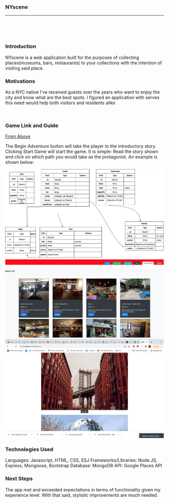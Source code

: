 
### NYscene


---

<br>
<br>
<br>

### Introduction
NYscene is a web application built for the purposes of collecting places(museums, bars, restaurants) to your collections with the intention of visiting said place.


### Motivations

As a NYC native I've received guests over the years who want to enjoy the city and know what are the best spots. I figured an application with serves this need would help both visitors and residents alike

<br>

### Game Link and Guide

[From Above](https://fromabove.surge.sh/)


The Begin Adventure button will take the player to the introductory story. Clicking Start Game will start the game. 
It is simple: Read the story shown and click on which path you would take as the protagonist. An example is shown below:

![image](/images/NYsceneERD.drawio.png)
![image](/images/NYscene_list_view.png)
![image](images/NYscene_places_view.png)
<br>



### Technologies Used

Languages: Javascript, HTML, CSS, ESJ
Frameworks/Libraries: Node.JS, Express, Mongoose, Bootstrap
Database: MongoDB
API: Google Places API


### Next Steps

The app met and exceeded expectations in terms of functionality given my experience level. With that said, stylistic improvements are much needed.





